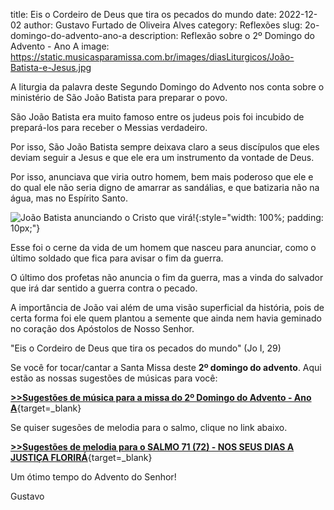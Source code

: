 title: Eis o Cordeiro de Deus que tira os pecados do mundo
date: 2022-12-02
author: Gustavo Furtado de Oliveira Alves
category: Reflexões
slug: 2o-domingo-do-advento-ano-a
description: Reflexão sobre o 2º Domingo do Advento - Ano A
image: https://static.musicasparamissa.com.br/images/diasLiturgicos/João-Batista-e-Jesus.jpg

A liturgia da palavra deste Segundo Domingo do Advento
nos conta sobre o ministério de São João Batista para preparar o povo. 

São João Batista era muito famoso entre os judeus
pois foi incubido de prepará-los  para receber o Messias verdadeiro.

Por isso, São João Batista sempre deixava claro a seus discípulos
que eles deviam seguir a Jesus e que ele era um instrumento da vontade de Deus.

Por isso, anunciava que viria outro homem, bem mais poderoso que ele
e do qual ele não seria digno de amarrar as sandálias,
e que batizaria não na água, mas no Espírito Santo.

![João Batista anunciando o Cristo que virá!](https://static.musicasparamissa.com.br/images/diasLiturgicos/João-Batista-e-Jesus.jpg){:style="width: 100%; padding: 10px;"}

Esse foi o cerne da vida de um homem que nasceu para anunciar,
como o último soldado que fica para avisar o fim da guerra. 

O último dos profetas não anuncia o fim da guerra,
mas a vinda do salvador que irá dar sentido a guerra contra o pecado. 

A importância de João vai além de uma visão superficial da história,
pois de certa forma foi ele quem plantou a semente
que ainda nem havia geminado no coração dos Apóstolos de Nosso Senhor.

"Eis o Cordeiro de Deus que tira os pecados do mundo" (Jo I, 29)

Se você for tocar/cantar a Santa Missa deste **2º domingo do advento**.
Aqui estão as nossas sugestões de músicas para você:

[**>>Sugestões de música para a missa do 2º Domingo do Advento - Ano A**](https://musicasparamissa.com.br/sugestoes-para/2o-domingo-do-advento-ano-a/){target=\_blank}

Se quiser sugesões de melodia para o salmo, clique no link abaixo.

[**>>Sugestões de melodia para o SALMO 71 (72) - NOS SEUS DIAS A JUSTIÇA FLORIRÁ**](https://musicasparamissa.com.br/musicas-de/salmo-2o-domingo-do-advento-ano-a/){target=\_blank}

Um ótimo tempo do Advento do Senhor!

Gustavo